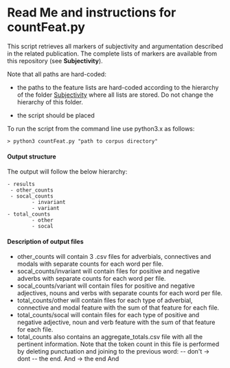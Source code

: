 # Read Me and instructions for countFeat.py


This script retrieves all markers of subjectivity and argumentation described in the related publication. The complete lists of markers are available from this repository (see **Subjectivity**). 

Note that all paths are hard-coded:

* the paths to the feature lists are hard-coded according to the hierarchy of the folder [Subjectivity](compinion/master/Subjectivity) where all lists are stored. Do not change the hierarchy of this folder. 

* the script should be placed


To run the script from the command line use python3.x as follows:

``` 
> python3 countFeat.py "path to corpus directory"
```

#### Output structure

The output will follow the below hierarchy:

	- results
 	 - other_counts
  	 - socal_counts
    		- invariant
    		- variant
  	- total_counts
    		- other
    		- socal

#### Description of output files

- other_counts will contain 3 .csv files for adverbials, connectives and modals with separate counts for each word per file.
- socal_counts/invariant will contain files for positive and negative adverbs with separate counts for each word per file.
- socal_counts/variant will contain files for positive and negative adjectives, nouns and verbs with separate counts for each word per file.
- total_counts/other will contain files for each type of adverbial, connective and modal feature with the sum of that feature for each file. 
- total_counts/socal will contain files for each type of positive and negative adjective, noun and verb feature with the sum of that feature for each file. 
- total_counts also contains an aggregate_totals.csv file with all the pertinent information. Note that the token count in this file is performed by deleting punctuation and joining to the previous word:
-- don't -> dont
-- the end. And -> the end And
